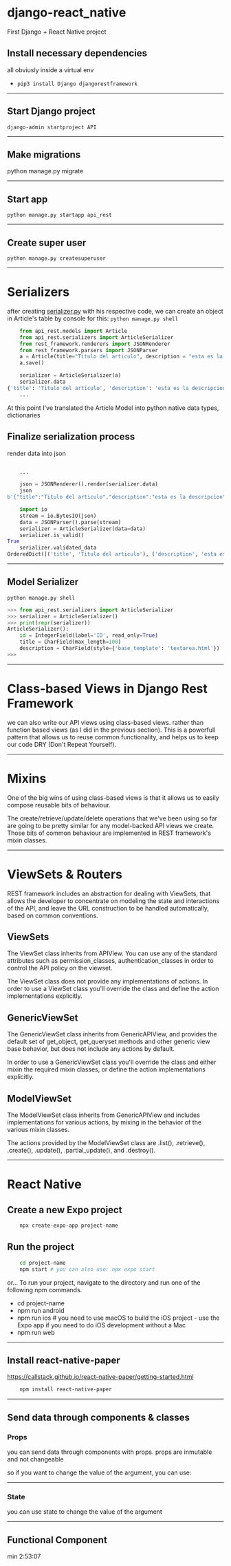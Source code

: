 # django-react_native
 First Django + React Native project

## Install necessary dependencies
all obviusly inside a virtual env
- `pip3 install Django djangorestframework`

---

## Start Django project
`django-admin startproject API`

---

## Make migrations
python manage.py migrate

---

## Start app
`python manage.py startapp api_rest`

---

## Create super user 
`python manage.py createsuperuser`

--- 

# Serializers
after creating [serializer.py](./API/api_rest/serializers.py) with his respective code, we can create an object in Article's table by console
for this:
`python manage.py shell`
```python
    from api_rest.models import Article
    from api_rest.serializers import ArticleSerializer
    from rest_framework.renderers import JSONRenderer
    from rest_framework.parsers import JSONParser
    a = Article(title="Titulo del articulo", description = "esta es la descripcion")
    a.save()

    serializer = ArticleSerializer(a)
    serializer.data
{'title': 'Titulo del articulo', 'description': 'esta es la descripcion'}
    ...
```
At this point I've translated the Article Model into python native data types, dictionaries

## Finalize serialization process
render data into json
```python

    ...

    json = JSONRenderer().render(serializer.data)
    json
b'{"title":"Titulo del articulo","description":"esta es la descripcion"}'

    import io
    stream = io.BytesIO(json) 
    data = JSONParser().parse(stream) 
    serializer = ArticleSerializer(data=data)
    serializer.is_valid()
True
    serializer.validated_data
OrderedDict([('title', 'Titulo del articulo'), ('description', 'esta es la descripcion')])
```

---

## Model Serializer
`python manage.py shell`
```python
>>> from api_rest.serializers import ArticleSerializer
>>> serializer = ArticleSerializer()
>>> print(repr(serializer)) 
ArticleSerializer():
    id = IntegerField(label='ID', read_only=True)
    title = CharField(max_length=100)
    description = CharField(style={'base_template': 'textarea.html'})
>>> 
```

---

# Class-based Views in Django Rest Framework
we can also write our API views using class-based views. rather than function based views (as I did in the previous section).
This is a powerfull pattern that allows us to reuse common functionality, and helps us to keep our code DRY (Don't Repeat Yourself).

---

# Mixins
One of the big wins of using class-based views is that it allows us to easily compose reusable bits of behaviour.

The create/retrieve/update/delete operations that we've been using so far are going to be pretty similar for any model-backed API views we create. Those bits of common behaviour are implemented in REST framework's mixin classes.

---

# ViewSets & Routers
REST framework includes an abstraction for dealing with ViewSets, that allows the developer to concentrate on modeling the state and interactions of the API, and leave the URL construction to be handled automatically, based on common conventions.

## ViewSets
The ViewSet class inherits from APIView. You can use any of the standard attributes such as permission_classes, authentication_classes in order to control the API policy on the viewset.

The ViewSet class does not provide any implementations of actions. In order to use a ViewSet class you'll override the class and define the action implementations explicitly.

## GenericViewSet
The GenericViewSet class inherits from GenericAPIView, and provides the default set of get_object, get_queryset methods and other generic view base behavior, but does not include any actions by default.

In order to use a GenericViewSet class you'll override the class and either mixin the required mixin classes, or define the action implementations explicitly.

## ModelViewSet
The ModelViewSet class inherits from GenericAPIView and includes implementations for various actions, by mixing in the behavior of the various mixin classes.

The actions provided by the ModelViewSet class are .list(), .retrieve(), .create(), .update(), .partial_update(), and .destroy().

---

# React Native

## Create a new Expo project
```bash
    npx create-expo-app project-name
```

## Run the project
```bash
    cd project-name
    npm start # you can also use: npx expo start
```
or...
To run your project, navigate to the directory and run one of the following npm commands.

- cd project-name
- npm run android
- npm run ios # you need to use macOS to build the iOS project - use the Expo app if you need to do iOS development without a Mac
- npm run web

---

## Install react-native-paper
https://callstack.github.io/react-native-paper/getting-started.html
```bash
    npm install react-native-paper
```

---

## Send data through components & classes

### Props
you can send data through components with props.
props are inmutable and not changeable

so if you want to change the value of the argument, you can use:

---

### State
you can use state to change the value of the argument

---

## Functional Component

min 2:53:07